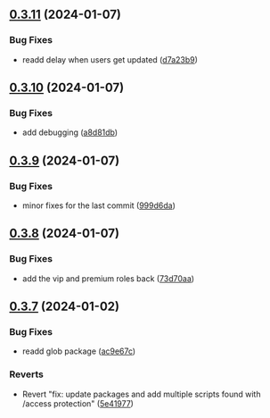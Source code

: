 ## [0.3.11](https://github.com/Torwent/wasp-discord/compare/v0.3.10...v0.3.11) (2024-01-07)


### Bug Fixes

* readd delay when users get updated ([d7a23b9](https://github.com/Torwent/wasp-discord/commit/d7a23b9a79eeb7dd8aa121567e6529f5d9593cfc))



## [0.3.10](https://github.com/Torwent/wasp-discord/compare/v0.3.9...v0.3.10) (2024-01-07)


### Bug Fixes

* add debugging ([a8d81db](https://github.com/Torwent/wasp-discord/commit/a8d81db42d0eed4e94b4bf9f31bbb9ef8d61b715))



## [0.3.9](https://github.com/Torwent/wasp-discord/compare/v0.3.8...v0.3.9) (2024-01-07)


### Bug Fixes

* minor fixes for the last commit ([999d6da](https://github.com/Torwent/wasp-discord/commit/999d6da05951024de5dff79ddb8e9c6c26ff6c7f))



## [0.3.8](https://github.com/Torwent/wasp-discord/compare/v0.3.7...v0.3.8) (2024-01-07)


### Bug Fixes

* add the vip and premium roles back ([73d70aa](https://github.com/Torwent/wasp-discord/commit/73d70aad732b136ab1962e4136e5476061fac1ea))



## [0.3.7](https://github.com/Torwent/wasp-discord/compare/v0.3.6...v0.3.7) (2024-01-02)


### Bug Fixes

* readd glob package ([ac9e67c](https://github.com/Torwent/wasp-discord/commit/ac9e67c0656a93cc88d18498431f671af294eb95))


### Reverts

* Revert "fix: update packages and add multiple scripts found with /access protection" ([5e41977](https://github.com/Torwent/wasp-discord/commit/5e41977c0e21b0692a4f83bcd8140dbe89f3fa83))




